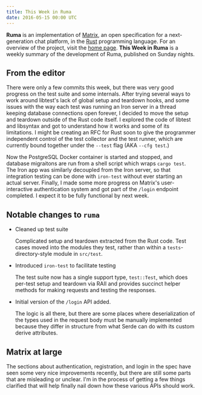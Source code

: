 ```yaml
---
title: This Week in Ruma
date: 2016-05-15 00:00 UTC
---
```


**Ruma** is an implementation of [Matrix](https://matrix.org), an open specification for a next-generation chat platform, in the [Rust](https://www.rust-lang.org/) programming language.
For an overview of the project, visit the [home page](/).
**This Week in Ruma** is a weekly summary of the development of Ruma, published on Sunday nights.

## From the editor

There were only a few commits this week, but there was very good progress on the test suite and some internals.
After trying several ways to work around libtest's lack of global setup and teardown hooks, and some issues with the way each test was running an Iron server in a thread keeping database connections open forever, I decided to move the setup and teardown outside of the Rust code itself.
I explored the code of libtest and libsyntax and got to understand how it works and some of its limitations.
I might be creating an RFC for Rust soon to give the programmer independent control of the test collector and the test runner, which are currently bound together under the `--test` flag (AKA `--cfg test`.)

Now the PostgreSQL Docker container is started and stopped, and database migraitons are run from a shell script which wraps `cargo test`.
The Iron app was similarly decoupled from the Iron server, so that integration testing can be done with `iron-test` without ever starting an actual server.
Finally, I made some more progress on Matrix's user-interactive authentication system and got part of the `/login` endpoint completed.
I expect it to be fully functional by next week.

## Notable changes to `ruma`

* Cleaned up test suite

  Complicated setup and teardown extracted from the Rust code.
  Test cases moved into the modules they test, rather than within a `tests`-directory-style module in `src/test`.

* Introduced `iron-test` to facilitate testing

  The test suite now has a single support type, `test::Test`, which does per-test setup and teardown via RAII and provides succinct helper methods for making requests and testing the responses.

* Initial version of the `/login` API added.

  The logic is all there, but there are some places where deserialization of the types used in the request body must be manually implemented because they differ in structure from what Serde can do with its custom derive attributes.

## Matrix at large

The sections about authentication, registration, and login in the spec have seen some very nice improvements recently, but there are still some parts that are misleading or unclear.
I'm in the process of getting a few things clarified that will help finally nail down how these various APIs should work.
